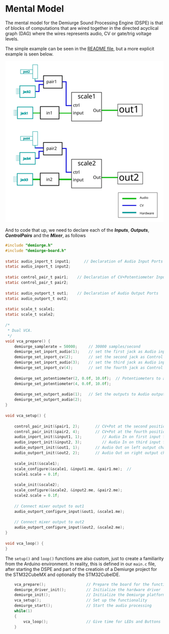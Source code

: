 # Mental Model
The mental model for the Demiurge Sound Processing Engine (DSPE) is that of
blocks of computations that are wired together in the directed acyclical
graph (DAG) where the wires represents audio, CV or gate/trig voltage levels.

The simple example can be seen in the [README file](../README.md), but a more
explicit example is seen below.

![Visual of Block model](blocks-vca.svg)

And to code that up, we need to declare each of the ***Inputs***, ***Outputs***,
***ControlPairs*** and the ***Mixer***, as follows

```C
#include "demiurge.h"
#include "demiurge-board.h"

static audio_inport_t input1;      // Declaration of Audio Input Ports
static audio_inport_t input2;

static control_pair_t pair1;    // Declaration of CV+Potentiometer Input pairs
static control_pair_t pair2;

static audio_outport_t out1;    // Declaration of Audio Output Ports
static audio_outport_t out2;

static scale_t scale1;
static scale_t scale2;

/*
 * Dual VCA.
 */
void vca_prepare() {
    demiurge_samplerate = 50000;     // 30000 samples/second
    demiurge_set_inport_audio(1);    // set the first jack as Audio input.
    demiurge_set_inport_cv(2);       // set the second jack as Control Voltage input
    demiurge_set_inport_audio(3);    // set the third jack as Audio input.
    demiurge_set_inport_cv(4);       // set the fourth jack as Control Voltage input
    
    demiurge_set_potentiometer(2, 0.0f, 10.0f);  // Potentiometers to a 0-10 range
    demiurge_set_potentiometer(4, 0.0f, 10.0f);
    
    demiurge_set_outport_audio(1);   // Set the outputs to Audio output.
    demiurge_set_outport_audio(2);
}

void vca_setup() {

    control_pair_init(&pair1, 2);       // CV+Pot at the second position from the top of Demiurge
    control_pair_init(&pair2, 4);       // CV+Pot at the fourth position from the top of Demiurge
    audio_inport_init(&input1, 1);         // Audio In on first input from the top
    audio_inport_init(&input2, 3);         // Audio In on third input from the top
    audio_outport_init(&out1, 1);       // Audio Out on left output channel
    audio_outport_init(&out2, 2);       // Audio Out on right output channel
    
    scale_init(&scale1);
    scale_configure(&scale1, &input1.me, &pair1.me);  //
    scale1.scale = 0.1f;
    
    scale_init(&scale2);
    scale_configure(&scale2, &input2.me, &pair2.me);
    scale2.scale = 0.1f;
    
    // Connect mixer output to out1
    audio_outport_configure_input(&out1, &scale1.me);
    
    // Connect mixer output to out2
    audio_outport_configure_input(&out2, &scale2.me);
}

void vca_loop() {
}
```

The `setup()` and `loop()` functions are also custom, just to create a
familiarity from the Arduino environment. In reality, this is defined in
our `main.c` file, after starting the DSPE and part of the creatioin of
a Demiurge project for the STM32CubeMX and optionally the STM32CubeIDE.

```C
    vca_prepare();                  // Prepare the board for the functionality
    demiurge_driver_init();         // Initialize the hardware driver
    demiurge_init();                // Initialize the Demiurge platform
    vca_setup();                    // Set up the functionality
    demiurge_start();               // Start the audio processing
    while(1)
    {
        vca_loop();                 // Give time for LEDs and Buttons
    } 
```
